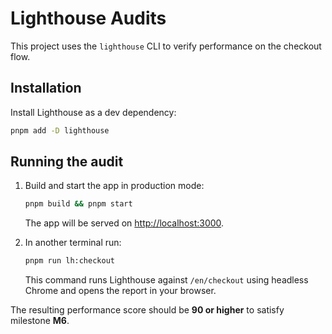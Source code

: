 # Lighthouse Audits

This project uses the `lighthouse` CLI to verify performance on the checkout flow.

## Installation

Install Lighthouse as a dev dependency:

```bash
pnpm add -D lighthouse
```

## Running the audit

1. Build and start the app in production mode:

   ```bash
   pnpm build && pnpm start
   ```

   The app will be served on <http://localhost:3000>.

2. In another terminal run:

   ```bash
   pnpm run lh:checkout
   ```

   This command runs Lighthouse against `/en/checkout` using headless Chrome and opens the report in your browser.

The resulting performance score should be **90 or higher** to satisfy milestone **M6**.
